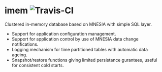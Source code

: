 imem ![Travis-CI](https://magnum.travis-ci.com/k2informatics/imem.svg?token=jAKQYF1CVGmsnuguN6iU)
====

Clustered in-memory database based on MNESIA with simple SQL layer.

* Support for application configuration management.
* Support for application control by use of MNESIA data change notifications.
* Logging mechanism for time partitioned tables with automatic data ageing.
* Snapshot/restore functions giving limited persistance gurantees, useful for consistent cold starts.


